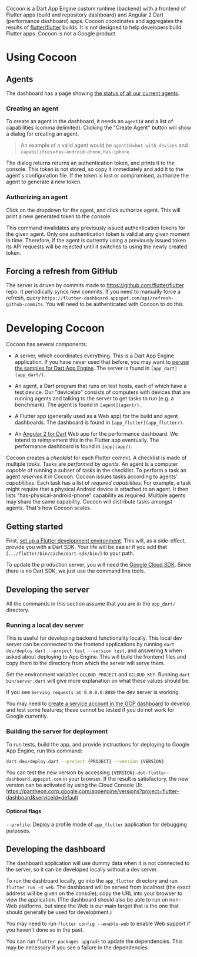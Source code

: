 Cocoon is a Dart App Engine custom runtime (backend) with a frontend
of Flutter apps (build and repository dashboard) and Angular 2 Dart
(performance dashboard) apps. Cocoon coordinates and aggregates the
results of [flutter/flutter](https://github.com/flutter/flutter)
builds. It is not designed to help developers build Flutter apps.
Cocoon is not a Google product.


# Using Cocoon

## Agents

The dashboard has a page showing [the status of all our current
agents](https://flutter-dashboard.appspot.com/#/agents).

### Creating an agent

To create an agent in the dashboard, it needs an `agentId` and a list
of capabilities (comma delimited). Clicking the "Create Agent" button
will show a dialog for creating an agent.

> An example of a valid agent would be `agentId`=`bot-with-devices` and
> `capabilities`=`has-android-phone,has-iphone`.

The dialog returns returns an authentication token, and prints it to
the console. This token is not stored, so copy it immediately and add
it to the agent's configuration file. If the token is lost or
compromised, authorize the agent to generate a new token.

### Authorizing an agent

Click on the dropdown for the agent, and click authorize agent. This
will print a new generated token to the console.

This command invalidates any previously issued authentication tokens
for the given agent. Only one authentication token is valid at any
given moment in time. Therefore, if the agent is currently using a
previously issued token its API requests will be rejected until it
switches to using the newly created token.

## Forcing a refresh from GitHub

The server is driven by commits made to
https://github.com/flutter/flutter repo. It periodically syncs new
commits. If you need to manually force a refresh, query
`https://flutter-dashboard.appspot.com/api/refresh-github-commits`.
You will need to be authenticated with Cocoon to do this.


# Developing Cocoon

Cocoon has several components:

* A server, which coordinates everything. This is a Dart App Engine
  application. If you have never used that before, you may want to
  [peruse the samples for Dart App
  Engine](https://github.com/dart-lang/appengine_samples). The server
  is found in `[app_dart](app_dart/)`.

* An agent, a Dart program that runs on test hosts, each of which have
  a test device. Our "devicelab" consists of computers with devices
  that are running agents and talking to the server to get tasks to
  run (e.g. a benchmark). The agent is found in `[agent](agent/)`.

* A Flutter app (generally used as a Web app) for the build and agent
  dashboards. The dashboard is found in `[app_flutter](app_flutter/)`.

* An [Angular 2 for
  Dart](https://angular.io/docs/dart/latest/quickstart.html) Web app
  for the performance dashboard. We intend to reimplement this in the
  Flutter app eventually. The performance dashboard is found in
  `[app](app/)`.

Cocoon creates a _checklist_ for each Flutter commit. A checklist is
made of multiple _tasks_. Tasks are _performed_ by _agents_. An agent
is a computer _capable_ of running a subset of tasks in the checklist.
To perform a task an agent _reserves_ it in Cocoon. Cocoon issues
tasks according to agents' _capabilities_. Each task has a list of
_required capabilities_. For example, a task might require that a
physical Android device is attached to an agent. It then lists
"has-physical-android-phone" capability as required. Multiple agents
may share the same capability. Cocoon will distribute tasks amongst
agents. That's how Cocoon scales.


## Getting started

First, [set up a Flutter development
environment](https://github.com/flutter/flutter/blob/master/CONTRIBUTING.md#developing-for-flutter).
This will, as a side-effect, provide you with a Dart SDK. Your life
will be easier if you add that (`.../flutter/bin/cache/dart-sdk/bin/`)
to your path.

To update the production server, you will need the [Google Cloud
SDK](https://cloud.google.com/sdk/docs/quickstarts). Since there is no
Dart SDK, we just use the command line tools.


## Developing the server

All the commands in this section assume that you are in the
`app_dart/` directory.

### Running a local dev server

This is useful for developing backend functionality locally. This
local dev server can be connected to the frontend applications by
running `dart dev/deploy.dart --project test --version test`, and
answering `N` when asked about deploying to App Engine. This will
build the frontend files and copy them to the directory from which the
server will serve them.

Set the environment variables `GCLOUD_PROJECT` and `GCLOUD_KEY`.
Running `dart bin/server.dart` will give more explanation on what
these values should be.

If you see `Serving requests at 0.0.0.0:8080` the dev server is working.

You may need to [create a service account in the GCP
dashboard](https://pantheon.corp.google.com/iam-admin/serviceaccounts?project=flutter-dashboard&supportedpurview=project)
to develop and test some features; these cannot be tested if you do
not work for Google currently.

### Building the server for deployment

To run tests, build the app, and provide instructions for deploying to
Google App Engine, run this command:

```sh
dart dev/deploy.dart --project {PROJECT} --version {VERSION}
```

You can test the new version by accessing
`{VERSION}-dot-flutter-dashboard.appspot.com` in your browser. If the
result is satisfactory, the new version can be activated by using the
Cloud Console UI:
<https://pantheon.corp.google.com/appengine/versions?project=flutter-dashboard&serviceId=default>

#### Optional flags

`--profile`: Deploy a profile mode of `app_flutter` application for debugging purposes.


## Developing the dashboard

The dashboard application will use dummy data when it is not connected
to the server, so it can be developed locally without a dev server.

To run the dashboard locally, go into the `app_flutter` directory and
run `flutter run -d web`. The dashboard will be served from localhost
(the exact address will be given on the console); copy the URL into
your browser to view the application. (The dashboard should also be
able to run on non-Web platforms, but since the Web is our main target
that is the one that should generally be used for development.)

You may need to run `flutter config --enable-web` to enable Web
support if you haven't done so in the past.

You can run `flutter packages upgrade` to update the dependencies.
This may be necessary if you see a failure in the dependencies.
